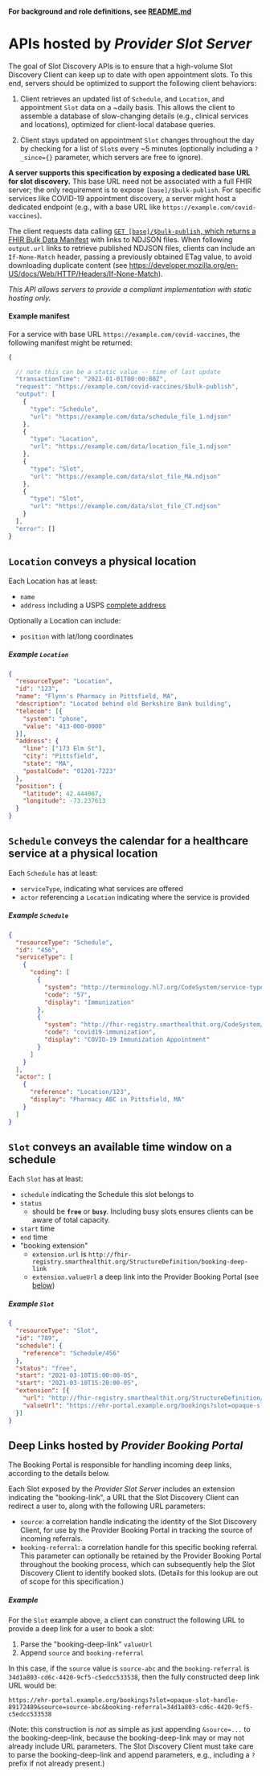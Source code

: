#### For background and role definitions, see [README.md](./README.md)


# APIs hosted by _Provider Slot Server_

The goal of Slot Discovery APIs is to ensure that a high-volume Slot Discovery Client can keep up to date with open appointment slots. To this end, servers should be optimized to support the following client behaviors:

1. Client retrieves an updated list of `Schedule`, and `Location`, and appointment `Slot` data on a ~daily basis. This allows the client to assemble a database of slow-changing details (e.g., clinical services and locations), optimized for client-local database queries.

2. Client stays updated on appointment `Slot` changes throughout the day by checking for a list of `Slot`s every ~5 minutes (optionally including a `?_since={}`  parameter, which servers are free to ignore).

**A server supports this specification by exposing a dedicated base URL for slot discovery.** This base URL need not be associated with a full FHIR server; the only requirement is to expose `[base]/$bulk-publish`. For specific services like COVID-19 appointment discovery, a server might host a dedicated endpoint (e.g., with a base URL like `https://example.com/covid-vaccines`).

The client requests data calling [`GET [base]/$bulk-publish`, which returns a FHIR Bulk Data Manifest](http://build.fhir.org/ig/HL7/bulk-data/branches/bulk-publish/bulk-publish.html) with links to NDJSON files. When following `output.url` links to retrieve published NDJSON files, clients can include an `If-None-Match` header, passing a previously obtained ETag value, to avoid downloading duplicate content (see https://developer.mozilla.org/en-US/docs/Web/HTTP/Headers/If-None-Match).

*This API allows servers to provide a compliant implementation with static hosting only.*

#### Example manifest

For a service with base URL `https://example.com/covid-vaccines`, the following manifest might be returned:

```js
{

  // note this can be a static value -- time of last update
  "transactionTime": "2021-01-01T00:00:00Z",
  "request": "https://example.com/covid-vaccines/$bulk-publish",
  "output": [
    {
      "type": "Schedule",
      "url": "https://example.com/data/schedule_file_1.ndjson"
    },
    {
      "type": "Location",
      "url": "https://example.com/data/location_file_1.ndjson"
    },
    {
      "type": "Slot",
      "url": "https://example.com/data/slot_file_MA.ndjson"
    },
    {
      "type": "Slot",
      "url": "https://example.com/data/slot_file_CT.ndjson"
    }
  ],
  "error": []
}
```

## `Location` conveys a physical location

Each Location has at least:

* `name`
* `address` including a USPS [complete address](https://pe.usps.com/text/pub28/28c2_001.htm)

Optionally a Location can include:
* `position` with lat/long coordinates

##### Example `Location`

```json
{
  "resourceType": "Location",
  "id": "123",
  "name": "Flynn's Pharmacy in Pittsfield, MA",
  "description": "Located behind old Berkshire Bank building",
  "telecom": [{
    "system": "phone",
    "value": "413-000-0000"
  }],
  "address": {
    "line": ["173 Elm St"],
    "city": "Pittsfield",
    "state": "MA",
    "postalCode": "01201-7223"
  },
  "position": {
    "latitude": 42.444067,
    "longitude": -73.237613
  }
}
```

## `Schedule` conveys the calendar for a healthcare service at a physical location

Each `Schedule` has at least:

* `serviceType`, indicating what services are offered
* `actor` referencing a `Location` indicating where the service is provided

##### Example `Schedule`

```json
{
  "resourceType": "Schedule",
  "id": "456",
  "serviceType": [
    {
      "coding": [
        {
          "system": "http://terminology.hl7.org/CodeSystem/service-type",
          "code": "57",
          "display": "Immunization"
        },
        {
          "system": "http://fhir-registry.smarthealthit.org/CodeSystem/appointment-type",
          "code": "covid19-immunization",
          "display": "COVID-19 Immunization Appointment"
        }
      ]
    }
  ],
  "actor": [
    {
      "reference": "Location/123",
      "display": "Pharmacy ABC in Pittsfield, MA"
    }
  ]
}
```


## `Slot` conveys an available time window on a schedule

Each `Slot` has at least:

* `schedule` indicating the Schedule this slot belongs to
* `status` 
    * should be **`free`** or **`busy`**. Including busy slots ensures clients can be aware of total capacity.
* `start` time
*  `end` time
* "booking extension"
  * `extension.url` is `http://fhir-registry.smarthealthit.org/StructureDefinition/booking-deep-link`
  * `extension.valueUrl` a deep link into the Provider Booking Portal (see [below](#deep-links-hosted-by-provider-booking-portal))

##### Example `Slot`
```json
{
  "resourceType": "Slot",
  "id": "789",
  "schedule": {
    "reference": "Schedule/456"
  },
  "status": "free",
  "start": "2021-03-10T15:00:00-05",
  "start": "2021-03-10T15:20:00-05",
  "extension": [{
    "url": "http://fhir-registry.smarthealthit.org/StructureDefinition/booking-deep-link",
    "valueUrl": "https://ehr-portal.example.org/bookings?slot=opaque-slot-handle-89172489"
  }]
}
```

## Deep Links hosted by _Provider Booking Portal_

The Booking Portal is responsible for handling incoming deep links, according to the details below.

Each Slot exposed by the _Provider Slot Server_ includes an extension indicating the "booking-link", a URL that the Slot Discovery Client can redirect a user to, along with the following URL parameters:

* `source`: a correlation handle indicating the identity of the Slot Discovery Client, for use by the Provider Booking Portal in tracking the source of incoming referrals.
* `booking-referral`: a correlation handle for this specific booking referral. This parameter can optionally be retained by the Provider Booking Portal throughout the booking process, which can subsequently help the Slot Discovery Client to identify booked slots. (Details for this lookup are out of scope for this specification.)

##### Example

For the `Slot` example above, a client can construct the following URL to provide a deep link for a user to book a slot:

1. Parse the "booking-deep-link" `valueUrl`
2. Append `source` and `booking-referral`

In this case, if the `source` value is `source-abc` and the `booking-referral` is `34d1a803-cd6c-4420-9cf5-c5edcc533538`, then the fully constructed deep link URL would be:

    https://ehr-portal.example.org/bookings?slot=opaque-slot-handle-89172489&source=source-abc&booking-referral=34d1a803-cd6c-4420-9cf5-c5edcc533538

(Note: this construction is *not* as simple as just appending `&source=...` to the booking-deep-link, because the booking-deep-link may or may not already include URL parameters. The Slot Discovery Client must take care to parse the booking-deep-link and append parameters, e.g., including a `?` prefix if not already present.)
